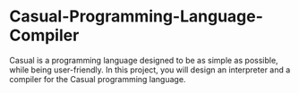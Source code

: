 # Casual-Programming-Language-Compiler
Casual is a programming language designed to be as simple as possible, while being user-friendly.  In this project, you will design an interpreter and a compiler for the Casual programming language.
